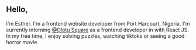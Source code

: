 ## Hello,

I'm Esther.
I'm a frontend website developer from Port Harcourt, Nigeria. I'm currently interning [@Olotu Square](https://github.com/olotusquare) as a frontend developer in with React JS. In my free time, I enjoy solving puzzles, watching tiktoks or seeing a good horror movie

<!--
**estherchinda/estherchinda** is a ✨ _special_ ✨ repository because its `README.md` (this file) appears on your GitHub profile.

Here are some ideas to get you started:

- 🔭 I’m currently working on ...
- 🌱 I’m currently learning ...
- 👯 I’m looking to collaborate on ...
- 🤔 I’m looking for help with ...
- 💬 Ask me about ...
- 📫 How to reach me: ...
- 😄 Pronouns: ...
- ⚡ Fun fact: ...
-->
